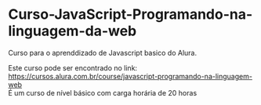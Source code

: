 # Curso-JavaScript-Programando-na-linguagem-da-web
Curso para o aprenddizado de Javascript basico do Alura.

Este curso pode ser encontrado no link: https://cursos.alura.com.br/course/javascript-programando-na-linguagem-web </br>
É um curso de nível básico com carga horária de 20 horas
